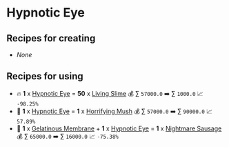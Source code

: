 # Hypnotic Eye

## Recipes for creating

* _None_


## Recipes for using

* 🔥 **1** x [Hypnotic Eye](<Hypnotic Eye.md>) = **50** x [Living Slime](<Living Slime.md>) 💰 ∑ `57000.0` ➡️ ∑ `1000.0` 📈 `-98.25%`
* 🍳 **1** x [Hypnotic Eye](<Hypnotic Eye.md>) = **1** x [Horrifying Mush](<Horrifying Mush.md>) 💰 ∑ `57000.0` ➡️ ∑ `90000.0` 📈 `57.89%`
* 🍳 **1** x [Gelatinous Membrane](<Gelatinous Membrane.md>) + **1** x [Hypnotic Eye](<Hypnotic Eye.md>) = **1** x [Nightmare Sausage](<Nightmare Sausage.md>) 💰 ∑ `65000.0` ➡️ ∑ `16000.0` 📈 `-75.38%`
